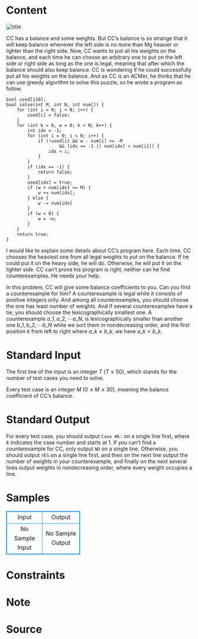 
# Content

![title](/source/lutece/challenge-me/img/aHR0cHM6Ly9hY20udWVzdGMuZWR1LmNuL21lZGlhL2ltYWdlL3Byb2JsZW0vMzYyLzIwMTQwNDExMTM0MjIxNTEyMzEuanBn.jpg)

CC has a balance and some weights. But CC’s balance is so strange that it will keep balance whenever the left side is no more than Mg heavier or lighter than the right side. Now, CC wants to put all his weights on the balance, and each time he can choose an arbitrary one to put on the left side or right side as long as the one is legal, meaning that after which the balance should also keep balance. CC is wondering if he could successfully put all his weights on the balance. And as CC is an ACMer, he thinks that he can use greedy algorithm to solve this puzzle, so he wrote a program as follow.

```
bool used[110];
bool solve(int M, int N, int num[]) {
    for (int i = 0; i < N; i++) {
        used[i] = false;
    }
    for (int k = 0, w = 0; k < N; k++) {
        int idx = -1;
        for (int i = 0; i < N; i++) {
            if (!used[i] && w - num[i] >= -M
                    && (idx == -1 || num[idx] < num[i])) {
                idx = i;
            }
        }
        if (idx == -1) {
            return false;
        }
        used[idx] = true;
        if (w + num[idx] <= M) {
            w += num[idx];
        } else {
            w -= num[idx]
        }
        if (w < 0) {
            w = -w;
        }
    }
    return true;
}
```

I would like to explain some details about CC’s program here. Each time, CC chooses the heaviest one from all legal weights to put on the balance. If he could put it on the heavy side, he will do. Otherwise, he will put it on the lighter side. CC can’t prove his program is right, neither can he find counterexamples. He needs your help.

In this problem, CC will give some balance coefficients to you. Can you find a counterexample for him? A counterexample is legal while it consists of positive integers only. And among all counterexamples, you should choose the one has least number of weights. And if several counterexamples have a tie, you should choose the lexicographically smallest one. A counterexample $a\_1, a\_2, \cdots a\_N$, is lexicographically smaller than another one $b\_1, b\_2, \cdots b\_N$ while we sort them in nondecreasing order, and the first position $k$ from left to right where $a\_k \neq b\_k$, we have $a\_k < b\_k$.

# Standard Input

The first line of the input is an integer $T$ ($T\leq 50$), which stands for the number of test cases you need to solve.

Every test case is an integer $M$ ($0\leq M\leq 30$), meaning the balance coefficient of CC’s balance.

# Standard Output

For every test case, you should output `Case #k:` on a single line first, where $k$ indicates the case number and starts at $1$. If you can’t find a counterexample for CC, only output `NO` on a single line. Otherwise, you should output `YES` on a single line first, and then on the next line output the number of weights in your counterexample, and finally on the next several lines output weights in nondecreasing order, where every weight occupies a line.

# Samples

<style>
        table,table tr th, table tr td { border:1px solid #0094ff; }
        table { width: 200px; min-height: 25px; line-height: 25px; text-align: center; border-collapse: collapse;}   
    </style>
<table>
	<tr>
		<td>Input</td>
		<td>Output</td>
	</tr>
<tr><td>No Sample Input</td><td>No Sample Output</td></tr></table>


# Constraints



# Note



# Source


